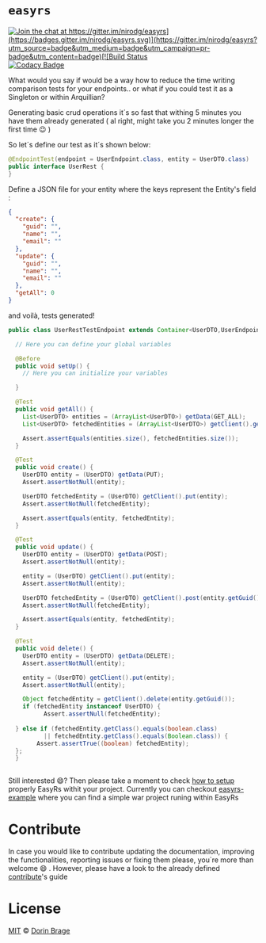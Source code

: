 # `easyrs`

[![Join the chat at https://gitter.im/nirodg/easyrs](https://badges.gitter.im/nirodg/easyrs.svg)](https://gitter.im/nirodg/easyrs?utm_source=badge&utm_medium=badge&utm_campaign=pr-badge&utm_content=badge)[![Build Status](https://travis-ci.org/nirodg/easyrs.svg?branch=master)](https://travis-ci.org/nirodg/easyrs)[![Codacy Badge](https://api.codacy.com/project/badge/Grade/ab49fb3cf47744d28b95154f8cf18e14)](https://www.codacy.com/app/nirodg/easyrs?utm_source=github.com&amp;utm_medium=referral&amp;utm_content=nirodg/easyrs&amp;utm_campaign=Badge_Grade)

What would you say if would be a way how to reduce the time writing comparison tests for your endpoints.. or what if you could test it as a Singleton or within Arquillian? 

Generating basic crud operations it´s so fast that withing 5 minutes you have them already generated ( al right, might take you 2 minutes longer the first time 😉 )

So let´s define our test as it´s shown below:

```java
@EndpointTest(endpoint = UserEndpoint.class, entity = UserDTO.class)
public interface UserRest {
}
```

Define a JSON file for your entity where the keys represent the Entity's field :

```json
{
  "create": {
    "guid": "",
    "name": "",
    "email": ""
  },
  "update": {
    "guid": "",
    "name": "",
    "email": ""
  },
  "getAll": 0
}
```

and voilà, tests generated!

```java
public class UserRestTestEndpoint extends Container<UserDTO,UserEndpoint> {

  // Here you can define your global variables

  @Before
  public void setUp() {
    // Here you can initialize your variables

  }

  @Test
  public void getAll() {
    List<UserDTO> entities = (ArrayList<UserDTO>) getData(GET_ALL);
    List<UserDTO> fetchedEntities = (ArrayList<UserDTO>) getClient().getAll();

    Assert.assertEquals(entities.size(), fetchedEntities.size());
  }

  @Test
  public void create() {
    UserDTO entity = (UserDTO) getData(PUT);
    Assert.assertNotNull(entity);

    UserDTO fetchedEntity = (UserDTO) getClient().put(entity);
    Assert.assertNotNull(fetchedEntity);

    Assert.assertEquals(entity, fetchedEntity);
  }

  @Test
  public void update() {
    UserDTO entity = (UserDTO) getData(POST);
    Assert.assertNotNull(entity);

    entity = (UserDTO) getClient().put(entity);
    Assert.assertNotNull(entity);

    UserDTO fetchedEntity = (UserDTO) getClient().post(entity.getGuid(), entity);
    Assert.assertNotNull(fetchedEntity);

    Assert.assertEquals(entity, fetchedEntity);
  }

  @Test
  public void delete() {
    UserDTO entity = (UserDTO) getData(DELETE);
    Assert.assertNotNull(entity);

    entity = (UserDTO) getClient().put(entity);
    Assert.assertNotNull(entity);

    Object fetchedEntity = getClient().delete(entity.getGuid());
    if (fetchedEntity instanceof UserDTO) {
          Assert.assertNull(fetchedEntity);
        
  } else if (fetchedEntity.getClass().equals(boolean.class)
          || fetchedEntity.getClass().equals(Boolean.class)) { 
        Assert.assertTrue((boolean) fetchedEntity);
  };
  }
  
```

Still interested 😄?  Then please take a moment to check [how to setup](/docs/installation.md) properly EasyRs withit your project. 
Currently you can checkout [easyrs-example](https://github.com/nirodg/easyrs-example) where you can find a simple war project runing within EasyRs

# Contribute

In case you would like to contribute updating the documentation, improving the functionalities, reporting issues or fixing them please, you\`re more than welcome 😄 . However, please have a look to the already defined [contribute](/docs/CONTRIBUTING.md)'s guide

# License

[MIT](http://showalicense.com/?year=2017&fullname=Dorin%20Gheorghe%20Brage#license-mit) © [Dorin Brage](https://github.com/nirodg/)
